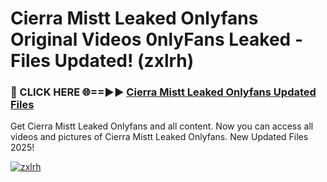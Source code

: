 # Cierra Mistt Leaked Onlyfans Original Videos 0nlyFans Leaked - Files Updated! (zxlrh)

<h3>🔴 CLICK HERE 🌐==►► <a href="https://tinyurl.com/brd5kh86" rel="nofollow">Cierra Mistt Leaked Onlyfans Updated Files</a></h3>

Get Cierra Mistt Leaked Onlyfans and all content. Now you can access all videos and pictures of Cierra Mistt Leaked Onlyfans. New Updated Files 2025!

[![zxlrh](https://i.imgur.com/K7sEzmb.gif)](https://tinyurl.com/brd5kh86)
